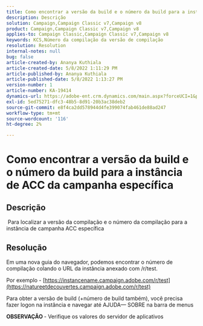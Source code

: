 ```yaml
---
title: Como encontrar a versão da build e o número da build para a instância de ACC da campanha específica
description: Descrição
solution: Campaign,Campaign Classic v7,Campaign v8
product: Campaign,Campaign Classic v7,Campaign v8
applies-to: Campaign Classic,Campaign Classic v7,Campaign v8
keywords: KCS,Número da compilação da versão de compilação
resolution: Resolution
internal-notes: null
bug: false
article-created-by: Ananya Kuthiala
article-created-date: 5/8/2022 1:11:29 PM
article-published-by: Ananya Kuthiala
article-published-date: 5/8/2022 1:13:27 PM
version-number: 1
article-number: KA-19414
dynamics-url: https://adobe-ent.crm.dynamics.com/main.aspx?forceUCI=1&pagetype=entityrecord&etn=knowledgearticle&id=4b80485b-d0ce-ec11-a7b5-0022480a8e40
exl-id: 5ed75271-dfc3-48b5-8d91-20b3ac38deb2
source-git-commit: e8f4ca2dd578944d4fe399074fab461de88ad247
workflow-type: tm+mt
source-wordcount: '116'
ht-degree: 2%

---
```


# Como encontrar a versão da build e o número da build para a instância de ACC da campanha específica

## Descrição

 Para localizar a versão da compilação e o número da compilação para a instância de campanha ACC específica

## Resolução


Em uma nova guia do navegador, podemos encontrar o número de compilação colando o URL da instância anexado com /r/test.

Por exemplo - [https://instancename.campaign.adobe.com/r/test](https://natureetdecouvertes.campaign.adobe.com/r/test)

Para obter a versão de build (+número de build também), você precisa fazer logon na instância e navegar até AJUDA— SOBRE na barra de menus

<b>OBSERVAÇÃO </b>- Verifique os valores do servidor de aplicativos
